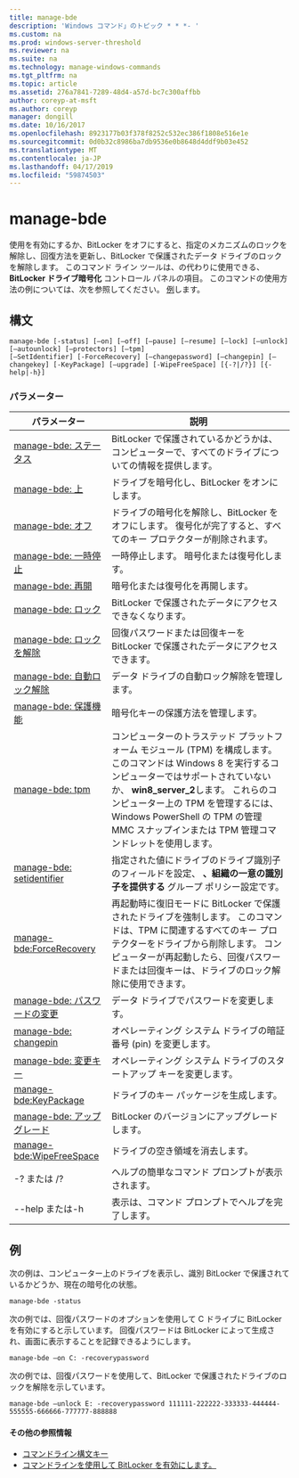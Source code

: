 ```yaml
---
title: manage-bde
description: 'Windows コマンド」のトピック * * *- '
ms.custom: na
ms.prod: windows-server-threshold
ms.reviewer: na
ms.suite: na
ms.technology: manage-windows-commands
ms.tgt_pltfrm: na
ms.topic: article
ms.assetid: 276a7841-7289-48d4-a57d-bc7c300affbb
author: coreyp-at-msft
ms.author: coreyp
manager: dongill
ms.date: 10/16/2017
ms.openlocfilehash: 8923177b03f378f8252c532ec386f1808e516e1e
ms.sourcegitcommit: 0d0b32c8986ba7db9536e0b8648d4ddf9b03e452
ms.translationtype: MT
ms.contentlocale: ja-JP
ms.lasthandoff: 04/17/2019
ms.locfileid: "59874503"
---
```

# <a name="manage-bde"></a>manage-bde



使用を有効にするか、BitLocker をオフにすると、指定のメカニズムのロックを解除し、回復方法を更新し、BitLocker で保護されたデータ ドライブのロックを解除します。 このコマンド ライン ツールは、の代わりに使用できる、 **BitLocker ドライブ暗号化** コントロール パネルの項目。 このコマンドの使用方法の例については、次を参照してください。 [例](#BKMK_Examples)します。

## <a name="syntax"></a>構文

```
manage-bde [-status] [–on] [–off] [–pause] [–resume] [–lock] [–unlock] [–autounlock] [–protectors] [–tpm] 
[–SetIdentifier] [-ForceRecovery] [–changepassword] [–changepin] [–changekey] [-KeyPackage] [–upgrade] [-WipeFreeSpace] [{-?|/?}] [{-help|-h}]
```

### <a name="parameters"></a>パラメーター

|パラメーター|説明|
|---------|-----------|
|[manage-bde: ステータス](manage-bde-status.md)|BitLocker で保護されているかどうかは、コンピューターで、すべてのドライブについての情報を提供します。|
|[manage-bde: 上](manage-bde-on.md)|ドライブを暗号化し、BitLocker をオンにします。|
|[manage-bde: オフ](manage-bde-off.md)|ドライブの暗号化を解除し、BitLocker をオフにします。 復号化が完了すると、すべてのキー プロテクターが削除されます。|
|[manage-bde: 一時停止](manage-bde-pause.md)|一時停止します。 暗号化または復号化します。|
|[manage-bde: 再開](manage-bde-resume.md)|暗号化または復号化を再開します。|
|[manage-bde: ロック](manage-bde-lock.md)|BitLocker で保護されたデータにアクセスできなくなります。|
|[manage-bde: ロックを解除](manage-bde-unlock.md)|回復パスワードまたは回復キーを BitLocker で保護されたデータにアクセスできます。|
|[manage-bde: 自動ロック解除](manage-bde-autounlock.md)|データ ドライブの自動ロック解除を管理します。|
|[manage-bde: 保護機能](manage-bde-protectors.md)|暗号化キーの保護方法を管理します。|
|[manage-bde: tpm](manage-bde-tpm.md)|コンピューターのトラステッド プラットフォーム モジュール (TPM) を構成します。 このコマンドは Windows 8 を実行するコンピューターではサポートされていないか、 **win8_server_2**します。 これらのコンピューター上の TPM を管理するには、Windows PowerShell の TPM の管理 MMC スナップインまたは TPM 管理コマンドレットを使用します。|
|[manage-bde: setidentifier](manage-bde-setidentifier.md)|指定された値にドライブのドライブ識別子のフィールドを設定、 **、組織の一意の識別子を提供する** グループ ポリシー設定です。|
|[manage-bde:ForceRecovery](manage-bde-forcerecovery.md)|再起動時に復旧モードに BitLocker で保護されたドライブを強制します。 このコマンドは、TPM に関連するすべてのキー プロテクターをドライブから削除します。 コンピューターが再起動したら、回復パスワードまたは回復キーは、ドライブのロック解除に使用できます。|
|[manage-bde: パスワードの変更](manage-bde-changepassword.md)|データ ドライブでパスワードを変更します。|
|[manage-bde: changepin](manage-bde-changepin.md)|オペレーティング システム ドライブの暗証番号 (pin) を変更します。|
|[manage-bde: 変更キー](manage-bde-changekey.md)|オペレーティング システム ドライブのスタートアップ キーを変更します。|
|[manage-bde:KeyPackage](manage-bde-keypackage.md)|ドライブのキー パッケージを生成します。|
|[manage-bde: アップグレード](manage-bde-upgrade.md)|BitLocker のバージョンにアップグレードします。|
|[manage-bde:WipeFreeSpace](manage-bde-wipefreespace.md)|ドライブの空き領域を消去します。|
|-? または /?|ヘルプの簡単なコマンド プロンプトが表示されます。|
|--help または-h|表示は、コマンド プロンプトでヘルプを完了します。|

## <a name="BKMK_Examples"></a>例

次の例は、コンピューター上のドライブを表示し、識別 BitLocker で保護されているかどうか、現在の暗号化の状態。
```
manage-bde -status
```
次の例では、回復パスワードのオプションを使用して C ドライブに BitLocker を有効にすると示しています。 回復パスワードは BitLocker によって生成され、画面に表示することを記録できるようにします。
```
manage-bde –on C: -recoverypassword
```
次の例では、回復パスワードを使用して、BitLocker で保護されたドライブのロックを解除を示しています。
```
manage-bde –unlock E: -recoverypassword 111111-222222-333333-444444-555555-666666-777777-888888
```

#### <a name="additional-references"></a>その他の参照情報

-   [コマンドライン構文キー](command-line-syntax-key.md)
-   [コマンドラインを使用して BitLocker を有効にします。](https://technet.microsoft.com/library/dd894351(v=ws.10).aspx)
